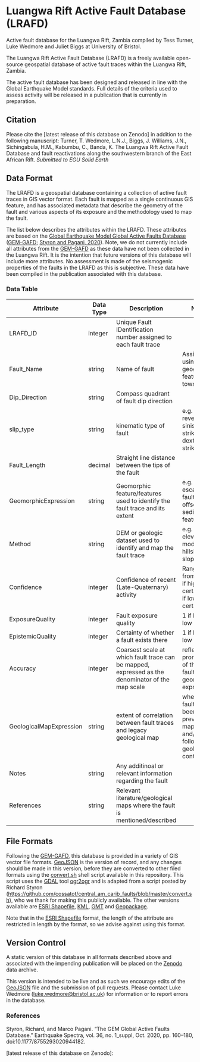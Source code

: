 # Luangwa Rift Active Fault Database (LRAFD)





Active fault database for the Luangwa Rift, Zambia compiled by Tess Turner, Luke Wedmore and Juliet Biggs at University of Bristol.

The Luangwa Rift Active Fault Database (LRAFD) is a freely available open-source geospatial database of active fault traces within the Luangwa Rift, Zambia.

The active fault database has been designed and released in line with the Global Earthquake Model standards. Full details of the criteria used to assess activity will be released in a publication that is currently in preparation.

## Citation
Please cite the [latest release of this database on Zenodo] in addition to the following manuscript:
Turner, T. Wedmore, L.N.J., Biggs, J. Williams, J.N., Sichingabula, H.M., Kabumbu, C., Banda, K. The Luangwa Rift Active Fault Database and fault reactivations along the southwestern branch of the East African Rift. _Submitted to EGU Solid Earth_

## Data Format
The LRAFD is a geospatial database containing a collection of active fault traces in GIS vector format. Each fault is mapped as a single continuous GIS feature, and has associated metadata that describe the geometry of the fault and various aspects of its exposure and the methodology used to map the fault.

The list below describes the attributes within the LRAFD. These attributes are based on the [Global Earthquake Model Global Active Faults Database] ([GEM-GAFD]; [Styron and Pagani, 2020]). Note, we do not currently include all attributes from the [GEM-GAFD] as these data have not been collected in the Luangwa Rift. It is the intention that future versions of this database will include more attributes. No assessment is made of the seismogenic properties of the faults in the LRAFD as this is subjective. These data have been compiled in the publication associated with this database.


### Data Table
Attribute                                   | Data Type | Description                                                     | Notes
--------------------------------------------|-----------|-----------------------------------------------------------------|-----------------------------------
LRAFD_ID                                    | integer   | Unique Fault IDentification number assigned to each fault trace | 
Fault_Name                                  | string    | Name of fault                                                   | Assigned using local geographic features or towns
Dip_Direction                               | string    | Compass quadrant of fault dip direction                         | 
slip_type                                   | string    | kinematic type of fault                                         | e.g. normal, reverse, sinistral-strike slip, dextral-strike slip
Fault_Length                                | decimal   | Straight line distance between the tips of the fault            | 
GeomorphicExpression                        | string    | Geomorphic feature/features used to identify the fault trace and its extent | e.g. escarpment, fault scarp, offset sedimentary feature
Method                                      | string    | DEM or geologic dataset used to identify and map the fault trace | e.g. digital elevation model hillshade, slope map
Confidence                                  | integer   | Confidence of recent (Late-Quaternary) activity                 | Ranges from 1-4, 1 if high certainty, 4 if low certainty
ExposureQuality                             | integer   | Fault exposure quality                                          | 1 if high, 2 if low
EpistemicQuality                            | integer   | Certainty of whether a fault exists there                       | 1 if high, 2 if low
Accuracy                                    | integer   | Coarsest scale at which fault trace can be mapped, expressed as the denominator of the map scale | reflects the prominence of the fault's geomorphic expression
GeologicalMapExpression                     | string    | extent of correlation between fault traces and legacy geological map | whether faults have been previously mapped and/or follow geological contacts
Notes                                       | string    | Any additinoal or relevant information regarding the fault      | 
References                                  | string    | Relevant literature/geological maps where the fault is mentioned/described | 

## File Formats
Following the [GEM-GAFD], this database is provided in a variety of GIS vector file formats. [GeoJSON] is the version of record, and any changes should be made in this version, before they are converted to other filed formats using the [convert.sh] shell script available in this repository. This script uses the [GDAL] tool [ogr2ogr] and is adapted from a script posted by Richard Styron (https://github.com/cossatot/central_am_carib_faults/blob/master/convert.sh), who we thank for making this publicly available. The other versions available are [ESRI Shapefile], [KML], [GMT] and [Geopackage]. 

Note that in the [ESRI Shapefile] format, the length of the attribute are restricted in length by the format, so we advise against using this format.

## Version Control
A static version of this database in all formats described above and associated with the impending publication will be placed on the [Zenodo] data archive.

This version is intended to be live and as such we encourage edits of the [GeoJSON] file and the submission of pull requests. Please contact Luke Wedmore (<luke.wedmore@bristol.ac.uk>) for information or to report errors in the database.

### References
Styron, Richard, and Marco Pagani. “The GEM Global Active Faults Database.” Earthquake Spectra, vol. 36, no. 1_suppl, Oct. 2020, pp. 160–180, doi:10.1177/8755293020944182.


[GeoJSON]: http://geojson.org/
[GeoPackage]: https://www.geopackage.org/
[ESRI ShapeFile]: https://support.esri.com/en/white-paper/279
[Global Earthquake Model Global Active Faults Database]: https://github.com/cossatot/gem-global-active-faults
[GEM-GAFD]: https://github.com/cossatot/gem-global-active-faults
[ogr2ogr]: https://gdal.org/programs/ogr2ogr.html
[GDAL]: https://gdal.org/
[KML]: https://earth.google.com
[GMT]: https://www.generic-mapping-tools.org/
[convert.sh]: https://github.com/LukeWedmore/luangwa_rift_active_fault_database/blob/main/convert.sh
[Styron and Pagani, 2020]: https://doi.org/10.1177%2F8755293020944182
[Zenodo]: https://zenodo.org/
[latest release of this database on Zenodo]:
